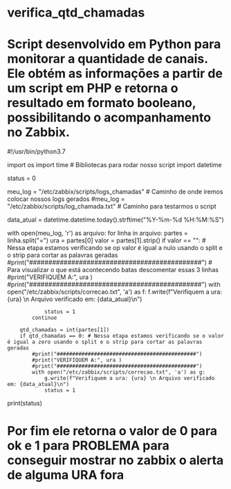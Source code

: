 # verifica_qtd_chamadas
# Script desenvolvido em Python para monitorar a quantidade de canais. Ele obtém as informações a partir de um script em PHP e retorna o resultado em formato booleano, possibilitando o acompanhamento no Zabbix.
#!/usr/bin/python3.7

import os
import time                     # Bibliotecas para rodar nosso script
import datetime

status = 0

meu_log = "/etc/zabbix/scripts/logs_chamadas" # Caminho de onde iremos colocar nossos logs gerados
#meu_log = "/etc/zabbix/scripts/log_chamada.txt" # Caminho para testarmos o script

data_atual = datetime.datetime.today().strftime("%Y-%m-%d %H:%M:%S")

with open(meu_log, 'r') as arquivo:
    for linha in arquivo:
        partes = linha.split("=")
        ura = partes[0]
        valor = partes[1].strip()
        if valor == "": # Nessa etapa estamos verificando se op valor é igual a nulo usando o split e o strip para cortar as palavras geradas
            #print("#############################################") # Para visualizar o que está acontecendo batas descomentar essas 3 linhas 
            #print("VERIFIQUEM A:", ura )
            #print("#############################################")
            with open("/etc/zabbix/scripts/correcao.txt", 'a') as f:
                f.write(f"Verifiquem a ura: {ura} \n Arquivo verificado em: {data_atual}\n")
               
                status = 1
            continue
        
        qtd_chamadas = int(partes[1])
        if qtd_chamadas == 0: # Nessa etapa estamos verificando se o valor é igual a zero usando o split e o strip para cortar as palavras geradas
            #print("#############################################")
            #print("VERIFIQUEM A:", ura )
            #print("#############################################")
            with open("/etc/zabbix/scripts/correcao.txt", 'a') as g:
                g.write(f"Verifiquem a ura: {ura} \n Arquivo verificado em: {data_atual}\n")
                status = 1
print(status)

# Por fim ele retorna o valor de 0 para ok e 1 para PROBLEMA para conseguir mostrar no zabbix o alerta de alguma URA fora
